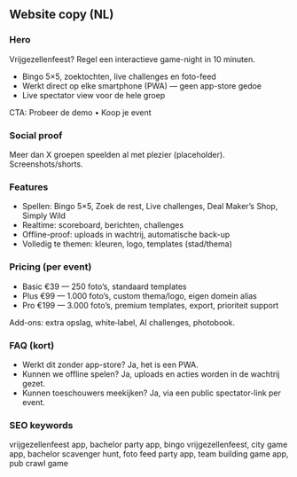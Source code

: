 ## Website copy (NL)

### Hero
Vrijgezellenfeest? Regel een interactieve game-night in 10 minuten.

- Bingo 5×5, zoektochten, live challenges en foto-feed
- Werkt direct op elke smartphone (PWA) — geen app-store gedoe
- Live spectator view voor de hele groep

CTA: Probeer de demo • Koop je event

### Social proof
Meer dan X groepen speelden al met plezier (placeholder). Screenshots/shorts.

### Features
- Spellen: Bingo 5×5, Zoek de rest, Live challenges, Deal Maker’s Shop, Simply Wild
- Realtime: scoreboard, berichten, challenges
- Offline-proof: uploads in wachtrij, automatische back-up
- Volledig te themen: kleuren, logo, templates (stad/thema)

### Pricing (per event)
- Basic €39 — 250 foto’s, standaard templates
- Plus €99 — 1.000 foto’s, custom thema/logo, eigen domein alias
- Pro €199 — 3.000 foto’s, premium templates, export, prioriteit support

Add-ons: extra opslag, white‑label, AI challenges, photobook.

### FAQ (kort)
- Werkt dit zonder app-store? Ja, het is een PWA.
- Kunnen we offline spelen? Ja, uploads en acties worden in de wachtrij gezet.
- Kunnen toeschouwers meekijken? Ja, via een public spectator-link per event.

### SEO keywords
vrijgezellenfeest app, bachelor party app, bingo vrijgezellenfeest, city game app, bachelor scavenger hunt, foto feed party app, team building game app, pub crawl game
